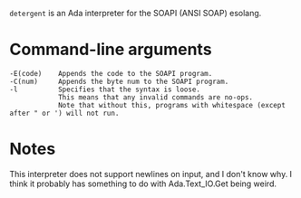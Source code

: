 `detergent` is an Ada interpreter for the SOAPI (ANSI SOAP) esolang.

# Command-line arguments
```
-E(code)    Appends the code to the SOAPI program.
-C(num)     Appends the byte num to the SOAPI program.
-l          Specifies that the syntax is loose.
            This means that any invalid commands are no-ops.
            Note that without this, programs with whitespace (except after " or ') will not run.
```

# Notes
This interpreter does not support newlines on input, and I don't know why. I think it probably has something to do with Ada.Text_IO.Get being weird.
